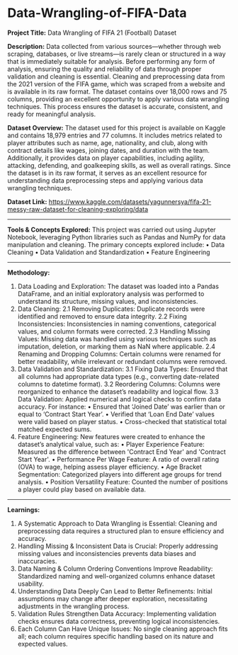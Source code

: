 # Data-Wrangling-of-FIFA-Data
**Project Title:**
Data Wrangling of FIFA 21 (Football) Dataset

**Description:**
Data collected from various sources—whether through web scraping, databases, or live streams—is rarely clean or structured in a way that is immediately suitable for analysis. Before performing any form of analysis, ensuring the quality and reliability of data through proper validation and cleaning is essential.
Cleaning and preprocessing data from the 2021 version of the FIFA game, which was scraped from a website and is available in its raw format. The dataset contains over 18,000 rows and 75 columns, providing an excellent opportunity to apply various data wrangling techniques. This process ensures the dataset is accurate, consistent, and ready for meaningful analysis.

**Dataset Overview:**
The dataset used for this project is available on Kaggle and contains 18,979 entries and 77 columns. It includes metrics related to player attributes such as name, age, nationality, and club, along with contract details like wages, joining dates, and duration with the team. Additionally, it provides data on player capabilities, including agility, attacking, defending, and goalkeeping skills, as well as overall ratings.
Since the dataset is in its raw format, it serves as an excellent resource for understanding data preprocessing steps and applying various data wrangling techniques.

**Dataset Link:** https://www.kaggle.com/datasets/yagunnersya/fifa-21-messy-raw-dataset-for-cleaning-exploring/data
________________________________________
**Tools & Concepts Explored:**
This project was carried out using Jupyter Notebook, leveraging Python libraries such as Pandas and NumPy for data manipulation and cleaning. The primary concepts explored include:
•	Data Cleaning
•	Data Validation and Standardization
•	Feature Engineering
________________________________________
**Methodology:**
1. Data Loading and Exploration:
The dataset was loaded into a Pandas DataFrame, and an initial exploratory analysis was performed to understand its structure, missing values, and inconsistencies.
2. Data Cleaning:
2.1 Removing Duplicates: Duplicate records were identified and removed to ensure data integrity.
2.2 Fixing Inconsistencies: Inconsistencies in naming conventions, categorical values, and column formats were corrected.
2.3 Handling Missing Values: Missing data was handled using various techniques such as imputation, deletion, or marking them as NaN where applicable.
2.4 Renaming and Dropping Columns: Certain columns were renamed for better readability, while irrelevant or redundant columns were removed.
3. Data Validation and Standardization:
3.1 Fixing Data Types: Ensured that all columns had appropriate data types (e.g., converting date-related columns to datetime format).
3.2 Reordering Columns: Columns were reorganized to enhance the dataset’s readability and logical flow.
3.3 Data Validation: Applied numerical and logical checks to confirm data accuracy. For instance:
•	Ensured that ‘Joined Date’ was earlier than or equal to ‘Contract Start Year’.
•	Verified that ‘Loan End Date’ values were valid based on player status.
•	Cross-checked that statistical total matched expected sums.
4. Feature Engineering:
New features were created to enhance the dataset’s analytical value, such as:
•	Player Experience Feature: Measured as the difference between 'Contract End Year' and 'Contract Start Year'.
•	Performance Per Wage Feature: A ratio of overall rating (OVA) to wage, helping assess player efficiency.
•	Age Bracket Segmentation: Categorized players into different age groups for trend analysis.
•	Position Versatility Feature: Counted the number of positions a player could play based on available data.
________________________________________
**Learnings:**
1.	A Systematic Approach to Data Wrangling is Essential: Cleaning and preprocessing data requires a structured plan to ensure efficiency and accuracy.
2.	Handling Missing & Inconsistent Data is Crucial: Properly addressing missing values and inconsistencies prevents data biases and inaccuracies.
3.	Data Naming & Column Ordering Conventions Improve Readability: Standardized naming and well-organized columns enhance dataset usability.
4.	Understanding Data Deeply Can Lead to Better Refinements: Initial assumptions may change after deeper exploration, necessitating adjustments in the wrangling process.
5.	Validation Rules Strengthen Data Accuracy: Implementing validation checks ensures data correctness, preventing logical inconsistencies.
6.	Each Column Can Have Unique Issues: No single cleaning approach fits all; each column requires specific handling based on its nature and expected values.

